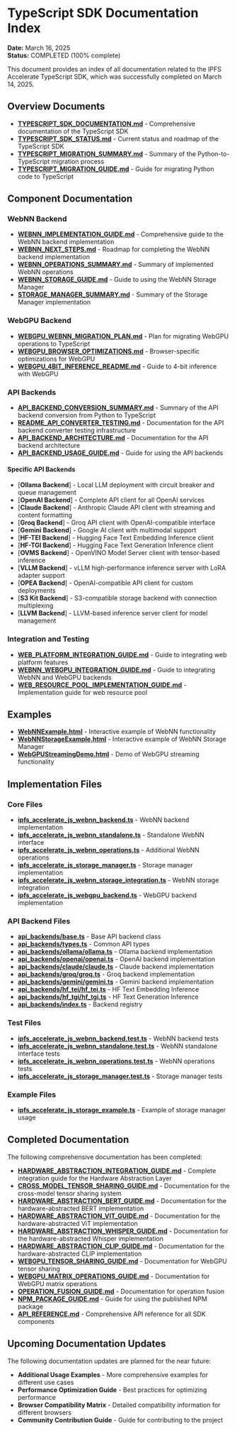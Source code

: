 # TypeScript SDK Documentation Index

**Date:** March 16, 2025  
**Status:** COMPLETED (100% complete)

This document provides an index of all documentation related to the IPFS Accelerate TypeScript SDK, which was successfully completed on March 14, 2025.

## Overview Documents

- [**TYPESCRIPT_SDK_DOCUMENTATION.md**](TYPESCRIPT_SDK_DOCUMENTATION.md) - Comprehensive documentation of the TypeScript SDK
- [**TYPESCRIPT_SDK_STATUS.md**](TYPESCRIPT_SDK_STATUS.md) - Current status and roadmap of the TypeScript SDK
- [**TYPESCRIPT_MIGRATION_SUMMARY.md**](TYPESCRIPT_MIGRATION_SUMMARY.md) - Summary of the Python-to-TypeScript migration process
- [**TYPESCRIPT_MIGRATION_GUIDE.md**](TYPESCRIPT_MIGRATION_GUIDE.md) - Guide for migrating Python code to TypeScript

## Component Documentation

### WebNN Backend

- [**WEBNN_IMPLEMENTATION_GUIDE.md**](WEBNN_IMPLEMENTATION_GUIDE.md) - Comprehensive guide to the WebNN backend implementation
- [**WEBNN_NEXT_STEPS.md**](WEBNN_NEXT_STEPS.md) - Roadmap for completing the WebNN backend implementation
- [**WEBNN_OPERATIONS_SUMMARY.md**](WEBNN_OPERATIONS_SUMMARY.md) - Summary of implemented WebNN operations
- [**WEBNN_STORAGE_GUIDE.md**](WEBNN_STORAGE_GUIDE.md) - Guide to using the WebNN Storage Manager
- [**STORAGE_MANAGER_SUMMARY.md**](STORAGE_MANAGER_SUMMARY.md) - Summary of the Storage Manager implementation

### WebGPU Backend

- [**WEBGPU_WEBNN_MIGRATION_PLAN.md**](WEBGPU_WEBNN_MIGRATION_PLAN.md) - Plan for migrating WebGPU operations to TypeScript
- [**WEBGPU_BROWSER_OPTIMIZATIONS.md**](WEBGPU_BROWSER_OPTIMIZATIONS.md) - Browser-specific optimizations for WebGPU
- [**WEBGPU_4BIT_INFERENCE_README.md**](WEBGPU_4BIT_INFERENCE_README.md) - Guide to 4-bit inference with WebGPU

### API Backends

- [**API_BACKEND_CONVERSION_SUMMARY.md**](API_BACKEND_CONVERSION_SUMMARY.md) - Summary of the API backend conversion from Python to TypeScript
- [**README_API_CONVERTER_TESTING.md**](README_API_CONVERTER_TESTING.md) - Documentation for the API backend converter testing infrastructure
- [**API_BACKEND_ARCHITECTURE.md**](API_BACKEND_ARCHITECTURE.md) - Documentation for the API backend architecture
- [**API_BACKEND_USAGE_GUIDE.md**](API_BACKEND_USAGE_GUIDE.md) - Guide for using the API backends

#### Specific API Backends

- [**Ollama Backend**] - Local LLM deployment with circuit breaker and queue management
- [**OpenAI Backend**] - Complete API client for all OpenAI services
- [**Claude Backend**] - Anthropic Claude API client with streaming and content formatting
- [**Groq Backend**] - Groq API client with OpenAI-compatible interface
- [**Gemini Backend**] - Google AI client with multimodal support
- [**HF-TEI Backend**] - Hugging Face Text Embedding Inference client
- [**HF-TGI Backend**] - Hugging Face Text Generation Inference client
- [**OVMS Backend**] - OpenVINO Model Server client with tensor-based inference
- [**VLLM Backend**] - vLLM high-performance inference server with LoRA adapter support
- [**OPEA Backend**] - OpenAI-compatible API client for custom deployments
- [**S3 Kit Backend**] - S3-compatible storage backend with connection multiplexing
- [**LLVM Backend**] - LLVM-based inference server client for model management

### Integration and Testing

- [**WEB_PLATFORM_INTEGRATION_GUIDE.md**](WEB_PLATFORM_INTEGRATION_GUIDE.md) - Guide to integrating web platform features
- [**WEBNN_WEBGPU_INTEGRATION_GUIDE.md**](WEBNN_WEBGPU_INTEGRATION_GUIDE.md) - Guide to integrating WebNN and WebGPU backends
- [**WEB_RESOURCE_POOL_IMPLEMENTATION_GUIDE.md**](WEB_RESOURCE_POOL_IMPLEMENTATION_GUIDE.md) - Implementation guide for web resource pool

## Examples

- [**WebNNExample.html**](WebNNExample.html) - Interactive example of WebNN functionality
- [**WebNNStorageExample.html**](WebNNStorageExample.html) - Interactive example of WebNN Storage Manager
- [**WebGPUStreamingDemo.html**](WebGPUStreamingDemo.html) - Demo of WebGPU streaming functionality

## Implementation Files

### Core Files

- [**ipfs_accelerate_js_webnn_backend.ts**](ipfs_accelerate_js_webnn_backend.ts) - WebNN backend implementation
- [**ipfs_accelerate_js_webnn_standalone.ts**](ipfs_accelerate_js_webnn_standalone.ts) - Standalone WebNN interface
- [**ipfs_accelerate_js_webnn_operations.ts**](ipfs_accelerate_js_webnn_operations.ts) - Additional WebNN operations
- [**ipfs_accelerate_js_storage_manager.ts**](ipfs_accelerate_js_storage_manager.ts) - Storage manager implementation
- [**ipfs_accelerate_js_webnn_storage_integration.ts**](ipfs_accelerate_js_webnn_storage_integration.ts) - WebNN storage integration
- [**ipfs_accelerate_js_webgpu_backend.ts**](ipfs_accelerate_js_webgpu_backend.ts) - WebGPU backend implementation

### API Backend Files

- [**api_backends/base.ts**](ipfs_accelerate_js/src/api_backends/base.ts) - Base API backend class
- [**api_backends/types.ts**](ipfs_accelerate_js/src/api_backends/types.ts) - Common API types
- [**api_backends/ollama/ollama.ts**](ipfs_accelerate_js/src/api_backends/ollama/ollama.ts) - Ollama backend implementation
- [**api_backends/openai/openai.ts**](ipfs_accelerate_js/src/api_backends/openai/openai.ts) - OpenAI backend implementation
- [**api_backends/claude/claude.ts**](ipfs_accelerate_js/src/api_backends/claude/claude.ts) - Claude backend implementation
- [**api_backends/groq/groq.ts**](ipfs_accelerate_js/src/api_backends/groq/groq.ts) - Groq backend implementation
- [**api_backends/gemini/gemini.ts**](ipfs_accelerate_js/src/api_backends/gemini/gemini.ts) - Gemini backend implementation
- [**api_backends/hf_tei/hf_tei.ts**](ipfs_accelerate_js/src/api_backends/hf_tei/hf_tei.ts) - HF Text Embedding Inference
- [**api_backends/hf_tgi/hf_tgi.ts**](ipfs_accelerate_js/src/api_backends/hf_tgi/hf_tgi.ts) - HF Text Generation Inference
- [**api_backends/index.ts**](ipfs_accelerate_js/src/api_backends/index.ts) - Backend registry

### Test Files

- [**ipfs_accelerate_js_webnn_backend.test.ts**](ipfs_accelerate_js_webnn_backend.test.ts) - WebNN backend tests
- [**ipfs_accelerate_js_webnn_standalone.test.ts**](ipfs_accelerate_js_webnn_standalone.test.ts) - WebNN standalone interface tests
- [**ipfs_accelerate_js_webnn_operations.test.ts**](ipfs_accelerate_js_webnn_operations.test.ts) - WebNN operations tests
- [**ipfs_accelerate_js_storage_manager.test.ts**](ipfs_accelerate_js_storage_manager.test.ts) - Storage manager tests

### Example Files

- [**ipfs_accelerate_js_storage_example.ts**](ipfs_accelerate_js_storage_example.ts) - Example of storage manager usage

## Completed Documentation

The following comprehensive documentation has been completed:

- **[HARDWARE_ABSTRACTION_INTEGRATION_GUIDE.md](HARDWARE_ABSTRACTION_INTEGRATION_GUIDE.md)** - Complete integration guide for the Hardware Abstraction Layer
- **[CROSS_MODEL_TENSOR_SHARING_GUIDE.md](CROSS_MODEL_TENSOR_SHARING_GUIDE.md)** - Documentation for the cross-model tensor sharing system
- **[HARDWARE_ABSTRACTION_BERT_GUIDE.md](HARDWARE_ABSTRACTION_BERT_GUIDE.md)** - Documentation for the hardware-abstracted BERT implementation
- **[HARDWARE_ABSTRACTION_VIT_GUIDE.md](HARDWARE_ABSTRACTION_VIT_GUIDE.md)** - Documentation for the hardware-abstracted ViT implementation
- **[HARDWARE_ABSTRACTION_WHISPER_GUIDE.md](HARDWARE_ABSTRACTION_WHISPER_GUIDE.md)** - Documentation for the hardware-abstracted Whisper implementation
- **[HARDWARE_ABSTRACTION_CLIP_GUIDE.md](HARDWARE_ABSTRACTION_CLIP_GUIDE.md)** - Documentation for the hardware-abstracted CLIP implementation
- **[WEBGPU_TENSOR_SHARING_GUIDE.md](WEBGPU_TENSOR_SHARING_GUIDE.md)** - Documentation for WebGPU tensor sharing
- **[WEBGPU_MATRIX_OPERATIONS_GUIDE.md](WEBGPU_MATRIX_OPERATIONS_GUIDE.md)** - Documentation for WebGPU matrix operations
- **[OPERATION_FUSION_GUIDE.md](OPERATION_FUSION_GUIDE.md)** - Documentation for operation fusion
- **[NPM_PACKAGE_GUIDE.md](NPM_PACKAGE_GUIDE.md)** - Guide for using the published NPM package
- **[API_REFERENCE.md](API_REFERENCE.md)** - Comprehensive API reference for all SDK components

## Upcoming Documentation Updates

The following documentation updates are planned for the near future:

- **Additional Usage Examples** - More comprehensive examples for different use cases
- **Performance Optimization Guide** - Best practices for optimizing performance
- **Browser Compatibility Matrix** - Detailed compatibility information for different browsers
- **Community Contribution Guide** - Guide for contributing to the project